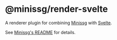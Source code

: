 # @minissg/render-svelte

A renderer plugin for combining [Minissg] with [Svelte].

See [Minissg's README] for details.

[Minissg]: https://github.com/uenoB/vite-plugin-minissg
[Svelte]: https://svelte.dev
[Minissg's README]: https://github.com/uenoB/vite-plugin-minissg/blob/main/packages/vite-plugin-minissg/README.md
